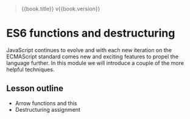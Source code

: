 > {{book.title}} v{{book.version}}

# ES6 functions and destructuring

JavaScript continues to evolve and with each new iteration on the ECMAScript standard comes new and exciting features to propel the language further. In this module we will introduce a couple of the more helpful techniques.



## Lesson outline

* Arrow functions and this
* Destructuring assignment
